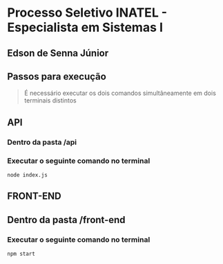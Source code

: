 # Processo Seletivo INATEL - Especialista em Sistemas I
## Edson de Senna Júnior

## Passos para execução

> É necessário executar os dois comandos simultâneamente em dois terminais distintos

## API

### Dentro da pasta /api

### Executar o seguinte comando no terminal

```
node index.js
```

## FRONT-END

## Dentro da pasta /front-end

### Executar o seguinte comando no terminal

```
npm start
```


